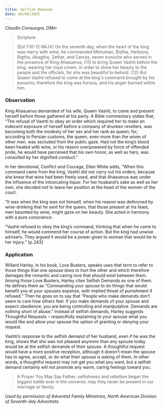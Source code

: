 ```yaml
---
title: Selfish Demands
date: 06/04/2025
---
```


_Claudio Consuegra, DMin_

> <p>Scripture</p>
> (Est 1:10-12 NKJV) On the seventh day, when the heart of the king was merry with wine, he commanded Mehuman, Biztha, Harbona, Bigtha, Abagtha, Zethar, and Carcas, seven eunuchs who served in the presence of King Ahasuerus, {11} to bring Queen Vashti before the king, wearing her royal crown, in order to show her beauty to the people and the officials, for she was beautiful to behold. {12} But Queen Vashti refused to come at the king's command brought by his eunuchs; therefore the king was furious, and his anger burned within him.

### Observation

King Ahasuerus demanded of his wife, Queen Vashti, to come and present herself before those gathered at his party. A Bible commentary states that, “The refusal of Vashti to obey an order which required her to make an indecent exposure of herself before a company of drunken revellers, was becoming both the modesty of her sex and her rank as queen; for, according to Persian customs, the queen, even more than the wives of other men, was secluded from the public gaze. Had not the king’s blood been heated with wine, or his reason overpowered by force of offended pride, he would have perceived that his own honor, as well as hers, was consulted by her dignified conduct.”

In her devotional, Conflict and Courage, Ellen White adds, “When this command came from the king, Vashti did not carry out his orders, because she knew that wine had been freely used, and that Ahasuerus was under the influence of the intoxicating liquor. For her husband’s sake as well as her own, she decided not to leave her position at the head of the women of the court.

“It was when the king was not himself, when his reason was dethroned by wine-drinking that he sent for the queen, that those present at his feast, men besotted by wine, might gaze on her beauty. She acted in harmony with a pure conscience.

“Vashti refused to obey the king’s command, thinking that when he came to himself, he would commend her course of action. But the king had unwise advisers. They argued it would be a power given to woman that would be to her injury.” {p.243}

### Application

Willard Harley, in his book, Love Busters, speaks uses that term to refer to those things that one spouse does to hurt the other and which therefore damages the romantic and caring love that should exist between them. Among those Love Busters, Harley cites Selfish Demands as one of them. He defines them as “Commanding your spouse to do things that would benefit you at your spouses expense, with implied threat of punishment if refused.” Then he goes on to say that “People who make demands don’t seem to care how others feel. If you make demands of your spouse and expect obedience, you are being controlling and manipulative. Demands are nothing short of abuse.” Instead of selfish demands, Harley suggests Thoughtful Requests – respectfully explaining to your spouse what you would like and allow your spouse the option of granting or denying your request.

Vashti’s response to the selfish demand of her husband, even if he was the king, shows that she was not pleased anymore than any spouse today would be at the selfish demands of their spouse. A thoughtful request would have a more positive reception, although it doesn’t mean the spouse has to agree, accept, or do what their spouse is asking of them. In other words, a thoughtful request may not get you what you want, but a selfish demand certainly will not promote any warm, caring feelings toward you.

> <callout>A Prayer You May Say</callout>
> Father, selfishness and rebellion began the biggest battle ever in the universe; may they never be present in our marriage or family.

_Used by permission of Adventist Family Ministries, North American Division of Seventh-day Adventists._